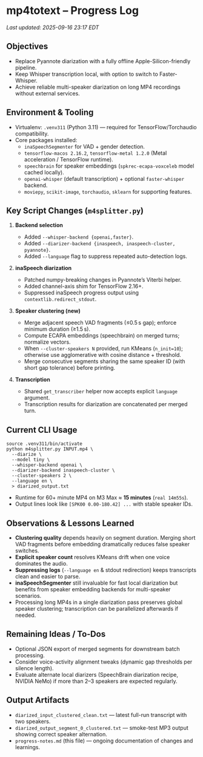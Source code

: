 # mp4totext – Progress Log

_Last updated: 2025-09-16 23:17 EDT_

## Objectives
- Replace Pyannote diarization with a fully offline Apple-Silicon-friendly pipeline.
- Keep Whisper transcription local, with option to switch to Faster-Whisper.
- Achieve reliable multi-speaker diarization on long MP4 recordings without external services.

## Environment & Tooling
- Virtualenv: `.venv311` (Python 3.11) — required for TensorFlow/Torchaudio compatibility.
- Core packages installed:
  - `inaSpeechSegmenter` for VAD + gender detection.
  - `tensorflow-macos 2.16.2`, `tensorflow-metal 1.2.0` (Metal acceleration / TensorFlow runtime).
  - `speechbrain` for speaker embeddings (`spkrec-ecapa-voxceleb` model cached locally).
  - `openai-whisper` (default transcription) + optional `faster-whisper` backend.
  - `moviepy`, `scikit-image`, `torchaudio`, `sklearn` for supporting features.

## Key Script Changes (`m4splitter.py`)
1. **Backend selection**
   - Added `--whisper-backend {openai,faster}`.
   - Added `--diarizer-backend {inaspeech, inaspeech-cluster, pyannote}`.
   - Added `--language` flag to suppress repeated auto-detection logs.

2. **inaSpeech diarization**
   - Patched numpy-breaking changes in Pyannote’s Viterbi helper.
   - Added channel-axis shim for TensorFlow 2.16+.
   - Suppressed inaSpeech progress output using `contextlib.redirect_stdout`.

3. **Speaker clustering (new)**
   - Merge adjacent speech VAD fragments (≤0.5 s gap); enforce minimum duration (≥1.5 s).
   - Compute ECAPA embeddings (speechbrain) on merged turns; normalize vectors.
   - When `--cluster-speakers N` provided, run KMeans (`n_init=10`); otherwise use agglomerative with cosine distance + threshold.
   - Merge consecutive segments sharing the same speaker ID (with short gap tolerance) before printing.

4. **Transcription**
   - Shared `get_transcriber` helper now accepts explicit `language` argument.
   - Transcription results for diarization are concatenated per merged turn.

## Current CLI Usage
```
source .venv311/bin/activate
python m4splitter.py INPUT.mp4 \
  --diarize \
  --model tiny \
  --whisper-backend openai \
  --diarizer-backend inaspeech-cluster \
  --cluster-speakers 2 \
  --language en \
  > diarized_output.txt
```
- Runtime for 60+ minute MP4 on M3 Max ≈ **15 minutes** (`real 14m55s`).
- Output lines look like `[SPK00 0.00-180.42] ...` with stable speaker IDs.

## Observations & Lessons Learned
- **Clustering quality** depends heavily on segment duration. Merging short VAD fragments before embedding dramatically reduces false speaker switches.
- **Explicit speaker count** resolves KMeans drift when one voice dominates the audio.
- **Suppressing logs** (`--language en` & stdout redirection) keeps transcripts clean and easier to parse.
- **inaSpeechSegmenter** still invaluable for fast local diarization but benefits from speaker embedding backends for multi-speaker scenarios.
- Processing long MP4s in a single diarization pass preserves global speaker clustering; transcription can be parallelized afterwards if needed.

## Remaining Ideas / To‑Dos
- Optional JSON export of merged segments for downstream batch processing.
- Consider voice-activity alignment tweaks (dynamic gap thresholds per silence length).
- Evaluate alternate local diarizers (SpeechBrain diarization recipe, NVIDIA NeMo) if more than 2–3 speakers are expected regularly.

## Output Artifacts
- `diarized_input_clustered_clean.txt` — latest full-run transcript with two speakers.
- `diarized_output_segment_0_clustered.txt` — smoke-test MP3 output showing correct speaker alternation.
- `progress-notes.md` (this file) — ongoing documentation of changes and learnings.
